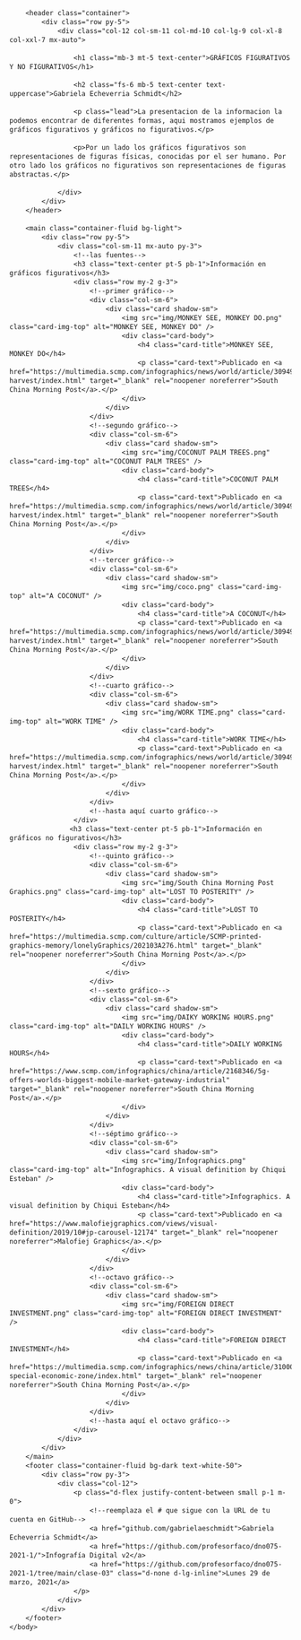 <!doctype html>
<html lang="es">
    <head>
        <meta charset="utf-8" />
        <meta name="viewport" content="width=device-width, initial-scale=1, shrink-to-fit=no" />
        <link href="https://cdn.jsdelivr.net/npm/bootstrap@5.0.0-beta1/dist/css/bootstrap.min.css" rel="stylesheet" integrity="sha384-giJF6kkoqNQ00vy+HMDP7azOuL0xtbfIcaT9wjKHr8RbDVddVHyTfAAsrekwKmP1" crossorigin="anonymous" />
        <title>Gráficos en las Infografías</title>
        <link rel="preconnect" href="https://fonts.gstatic.com" />
        <link href="https://fonts.googleapis.com/css2?family=DM+Sans:ital@0;1&display=swap" rel="stylesheet">
        <style>
            :root { --bs-font-sans-serif: "DM Sans", sans-serif; }
            :hover { transition: all ease 0.5s; }
            * { font-weight: 300; }
            header p { text-align: justify; }
            header p.lead { line-height: 1.6; }
            .card, .card-img-top { border: none; border-radius: 0 0; }
            footer a { color: var(--bs-gray); text-decoration: none; }
            footer a:hover { color: var(--bs-light); }
        </style>
    </head>
    <body>

        <header class="container">
            <div class="row py-5">
                <div class="col-12 col-sm-11 col-md-10 col-lg-9 col-xl-8 col-xxl-7 mx-auto">

                    <h1 class="mb-3 mt-5 text-center">GRÁFICOS FIGURATIVOS Y NO FIGURATIVOS</h1>

                    <h2 class="fs-6 mb-5 text-center text-uppercase">Gabriela Echeverria Schmidt</h2>

                    <p class="lead">La presentacion de la informacion la podemos encontrar de diferentes formas, aqui mostramos ejemplos de gráficos figurativos y gráficos no figurativos.</p>

                    <p>Por un lado los gráficos figurativos son representaciones de figuras físicas, conocidas por el ser humano. Por otro lado los gráficos no figurativos son representaciones de figuras abstractas.</p>

                </div>
            </div>
        </header>

        <main class="container-fluid bg-light">
            <div class="row py-5">
                <div class="col-sm-11 mx-auto py-3">
                    <!--las fuentes-->
                    <h3 class="text-center pt-5 pb-1">Información en gráficos figurativos</h3>
                    <div class="row my-2 g-3">
                        <!--primer gráfico-->
                        <div class="col-sm-6">
                            <div class="card shadow-sm">
                                <img src="img/MONKEY SEE, MONKEY DO.png" class="card-img-top" alt="MONKEY SEE, MONKEY DO" />
                                <div class="card-body">
                                    <h4 class="card-title">MONKEY SEE, MONKEY DO</h4>
                                    <p class="card-text">Publicado en <a href="https://multimedia.scmp.com/infographics/news/world/article/3094954/coconut-harvest/index.html" target="_blank" rel="noopener noreferrer">South China Morning Post</a>.</p>
                                </div>
                            </div>
                        </div>
                        <!--segundo gráfico-->
                        <div class="col-sm-6">
                            <div class="card shadow-sm">
                                <img src="img/COCONUT PALM TREES.png" class="card-img-top" alt="COCONUT PALM TREES" />
                                <div class="card-body">
                                    <h4 class="card-title">COCONUT PALM TREES</h4>
                                    <p class="card-text">Publicado en <a href="https://multimedia.scmp.com/infographics/news/world/article/3094954/coconut-harvest/index.html" target="_blank" rel="noopener noreferrer">South China Morning Post</a>.</p>
                                </div>
                            </div>
                        </div>
                        <!--tercer gráfico-->
                        <div class="col-sm-6">
                            <div class="card shadow-sm">
                                <img src="img/coco.png" class="card-img-top" alt="A COCONUT" />
                                <div class="card-body">
                                    <h4 class="card-title">A COCONUT</h4>
                                    <p class="card-text">Publicado en <a href="https://multimedia.scmp.com/infographics/news/world/article/3094954/coconut-harvest/index.html" target="_blank" rel="noopener noreferrer">South China Morning Post</a>.</p>
                                </div>
                            </div>
                        </div>
                        <!--cuarto gráfico-->
                        <div class="col-sm-6">
                            <div class="card shadow-sm">
                                <img src="img/WORK TIME.png" class="card-img-top" alt="WORK TIME" />
                                <div class="card-body">
                                    <h4 class="card-title">WORK TIME</h4>
                                    <p class="card-text">Publicado en <a href="https://multimedia.scmp.com/infographics/news/world/article/3094954/coconut-harvest/index.html" target="_blank" rel="noopener noreferrer">South China Morning Post</a>.</p>
                                </div>
                            </div>
                        </div>
                        <!--hasta aquí cuarto gráfico-->
                    </div>
                   <h3 class="text-center pt-5 pb-1">Información en gráficos no figurativos</h3>
                    <div class="row my-2 g-3">
                        <!--quinto gráfico-->
                        <div class="col-sm-6">
                            <div class="card shadow-sm">
                                <img src="img/South China Morning Post Graphics.png" class="card-img-top" alt="LOST TO POSTERITY" />
                                <div class="card-body">
                                    <h4 class="card-title">LOST TO POSTERITY</h4>
                                    <p class="card-text">Publicado en <a href="https://multimedia.scmp.com/culture/article/SCMP-printed-graphics-memory/lonelyGraphics/202103A276.html" target="_blank" rel="noopener noreferrer">South China Morning Post</a>.</p>
                                </div>
                            </div>
                        </div>
                        <!--sexto gráfico-->
                        <div class="col-sm-6">
                            <div class="card shadow-sm">
                                <img src="img/DAIKY WORKING HOURS.png" class="card-img-top" alt="DAILY WORKING HOURS" />
                                <div class="card-body">
                                    <h4 class="card-title">DAILY WORKING HOURS</h4>
                                    <p class="card-text">Publicado en <a href="https://www.scmp.com/infographics/china/article/2168346/5g-offers-worlds-biggest-mobile-market-gateway-industrial" target="_blank" rel="noopener noreferrer">South China Morning Post</a>.</p>
                                </div>
                            </div>
                        </div>
                        <!--séptimo gráfico-->
                        <div class="col-sm-6">
                            <div class="card shadow-sm">
                                <img src="img/Infographics.png" class="card-img-top" alt="Infographics. A visual definition by Chiqui Esteban" />
                                <div class="card-body">
                                    <h4 class="card-title">Infographics. A visual definition by Chiqui Esteban</h4>
                                    <p class="card-text">Publicado en <a href="https://www.malofiejgraphics.com/views/visual-definition/2019/10#jp-carousel-12174" target="_blank" rel="noopener noreferrer">Malofiej Graphics</a>.</p>
                                </div>
                            </div>
                        </div>
                        <!--octavo gráfico-->
                        <div class="col-sm-6">
                            <div class="card shadow-sm">
                                <img src="img/FOREIGN DIRECT INVESTMENT.png" class="card-img-top" alt="FOREIGN DIRECT INVESTMENT" />
                                <div class="card-body">
                                    <h4 class="card-title">FOREIGN DIRECT INVESTMENT</h4>
                                    <p class="card-text">Publicado en <a href="https://multimedia.scmp.com/infographics/news/china/article/3100043/shenzhen-special-economic-zone/index.html" target="_blank" rel="noopener noreferrer">South China Morning Post</a>.</p>
                                </div>
                            </div>
                        </div>
                        <!--hasta aquí el octavo gráfico-->
                    </div>
                </div>
            </div>
        </main>
        <footer class="container-fluid bg-dark text-white-50">
            <div class="row py-3">
                <div class="col-12">
                    <p class="d-flex justify-content-between small p-1 m-0">
                        <!--reemplaza el # que sigue con la URL de tu cuenta en GitHub-->
                        <a href="github.com/gabrielaeschmidt">Gabriela Echeverria Schmidt</a>
                        <a href="https://github.com/profesorfaco/dno075-2021-1/">Infografía Digital v2</a>
                        <a href="https://github.com/profesorfaco/dno075-2021-1/tree/main/clase-03" class="d-none d-lg-inline">Lunes 29 de marzo, 2021</a>
                    </p>
                </div>
            </div>
        </footer>
    </body>
</html>
